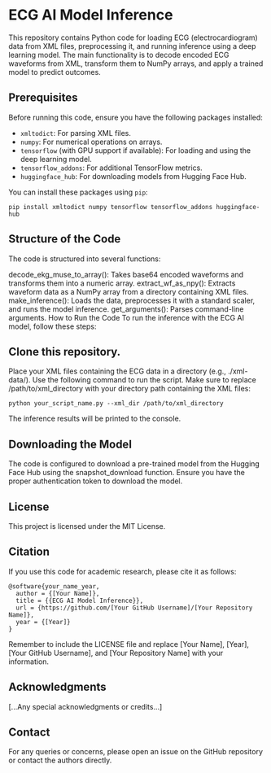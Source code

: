 # ECG AI Model Inference

This repository contains Python code for loading ECG (electrocardiogram) data from XML files, preprocessing it, and running inference using a deep learning model. The main functionality is to decode encoded ECG waveforms from XML, transform them to NumPy arrays, and apply a trained model to predict outcomes.

## Prerequisites

Before running this code, ensure you have the following packages installed:

- `xmltodict`: For parsing XML files.
- `numpy`: For numerical operations on arrays.
- `tensorflow` (with GPU support if available): For loading and using the deep learning model.
- `tensorflow_addons`: For additional TensorFlow metrics.
- `huggingface_hub`: For downloading models from Hugging Face Hub.

You can install these packages using `pip`:

```shell
pip install xmltodict numpy tensorflow tensorflow_addons huggingface-hub
```

## Structure of the Code
The code is structured into several functions:

decode_ekg_muse_to_array(): Takes base64 encoded waveforms and transforms them into a numeric array.
extract_wf_as_npy(): Extracts waveform data as a NumPy array from a directory containing XML files.
make_inference(): Loads the data, preprocesses it with a standard scaler, and runs the model inference.
get_arguments(): Parses command-line arguments.
How to Run the Code
To run the inference with the ECG AI model, follow these steps:

## Clone this repository.
Place your XML files containing the ECG data in a directory (e.g., ./xml-data/).
Use the following command to run the script. Make sure to replace /path/to/xml_directory with your directory path containing the XML files:

```
python your_script_name.py --xml_dir /path/to/xml_directory
```

The inference results will be printed to the console.

## Downloading the Model
The code is configured to download a pre-trained model from the Hugging Face Hub using the snapshot_download function. Ensure you have the proper authentication token to download the model.

## License
This project is licensed under the MIT License.

## Citation
If you use this code for academic research, please cite it as follows:

```
@software{your_name_year,
  author = {[Your Name]},
  title = {{ECG AI Model Inference}},
  url = {https://github.com/[Your GitHub Username]/[Your Repository Name]},
  year = {[Year]}
}
```

Remember to include the LICENSE file and replace [Your Name], [Year], [Your GitHub Username], and [Your Repository Name] with your information.

## Acknowledgments
[...Any special acknowledgments or credits...]

## Contact
For any queries or concerns, please open an issue on the GitHub repository or contact the authors directly.
